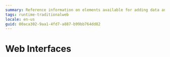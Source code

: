 ```yaml
---
summary: Reference information on elements available for adding data and logic to Traditional Web applications, as well as designing web screens and layouts.
tags: runtime-traditionalweb
locale: en-us
guid: 00aca302-9aa1-4fd7-a887-b99bb764dd82
---
```


# Web Interfaces
